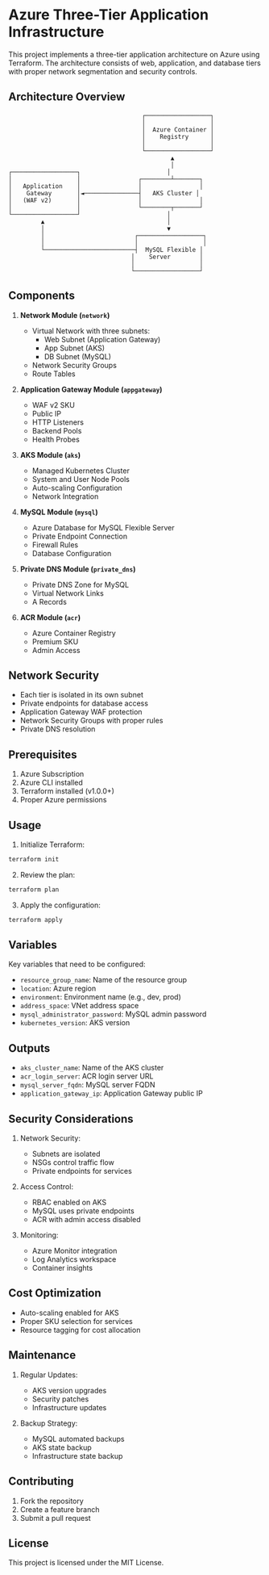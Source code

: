 # Azure Three-Tier Application Infrastructure

This project implements a three-tier application architecture on Azure using Terraform. The architecture consists of web, application, and database tiers with proper network segmentation and security controls.

## Architecture Overview

```
                                     ┌──────────────────┐
                                     │                  │
                                     │  Azure Container │
                                     │    Registry      │
                                     │                  │
                                     └──────────────────┘
                                             ▲
                                             │
┌──────────────────┐                        │
│                  │                ┌────────┴───────┐
│   Application    │                │                │
│    Gateway       │◄───────────────┤   AKS Cluster │
│   (WAF v2)       │                │                │
│                  │                └────────┬───────┘
└──────────────────┘                        │
         ▲                                  │
         │                                  ▼
         │                         ┌──────────────────┐
         │                         │                  │
         └─────────────────────────┤  MySQL Flexible │
                                  │    Server        │
                                  │                  │
                                  └──────────────────┘

```

## Components

1. **Network Module (`network`)**
   - Virtual Network with three subnets:
     - Web Subnet (Application Gateway)
     - App Subnet (AKS)
     - DB Subnet (MySQL)
   - Network Security Groups
   - Route Tables

2. **Application Gateway Module (`appgateway`)**
   - WAF v2 SKU
   - Public IP
   - HTTP Listeners
   - Backend Pools
   - Health Probes

3. **AKS Module (`aks`)**
   - Managed Kubernetes Cluster
   - System and User Node Pools
   - Auto-scaling Configuration
   - Network Integration

4. **MySQL Module (`mysql`)**
   - Azure Database for MySQL Flexible Server
   - Private Endpoint Connection
   - Firewall Rules
   - Database Configuration

5. **Private DNS Module (`private_dns`)**
   - Private DNS Zone for MySQL
   - Virtual Network Links
   - A Records

6. **ACR Module (`acr`)**
   - Azure Container Registry
   - Premium SKU
   - Admin Access

## Network Security

- Each tier is isolated in its own subnet
- Private endpoints for database access
- Application Gateway WAF protection
- Network Security Groups with proper rules
- Private DNS resolution

## Prerequisites

1. Azure Subscription
2. Azure CLI installed
3. Terraform installed (v1.0.0+)
4. Proper Azure permissions

## Usage

1. Initialize Terraform:
```bash
terraform init
```

2. Review the plan:
```bash
terraform plan
```

3. Apply the configuration:
```bash
terraform apply
```

## Variables

Key variables that need to be configured:

- `resource_group_name`: Name of the resource group
- `location`: Azure region
- `environment`: Environment name (e.g., dev, prod)
- `address_space`: VNet address space
- `mysql_administrator_password`: MySQL admin password
- `kubernetes_version`: AKS version

## Outputs

- `aks_cluster_name`: Name of the AKS cluster
- `acr_login_server`: ACR login server URL
- `mysql_server_fqdn`: MySQL server FQDN
- `application_gateway_ip`: Application Gateway public IP

## Security Considerations

1. Network Security:
   - Subnets are isolated
   - NSGs control traffic flow
   - Private endpoints for services

2. Access Control:
   - RBAC enabled on AKS
   - MySQL uses private endpoints
   - ACR with admin access disabled

3. Monitoring:
   - Azure Monitor integration
   - Log Analytics workspace
   - Container insights

## Cost Optimization

- Auto-scaling enabled for AKS
- Proper SKU selection for services
- Resource tagging for cost allocation

## Maintenance

1. Regular Updates:
   - AKS version upgrades
   - Security patches
   - Infrastructure updates

2. Backup Strategy:
   - MySQL automated backups
   - AKS state backup
   - Infrastructure state backup

## Contributing

1. Fork the repository
2. Create a feature branch
3. Submit a pull request

## License

This project is licensed under the MIT License. 